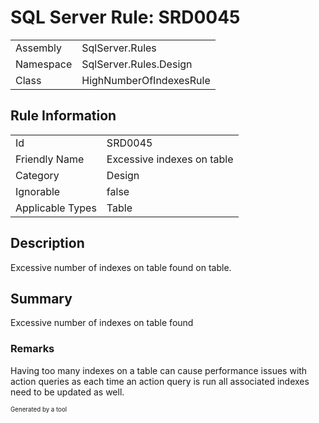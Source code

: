 ﻿# SQL Server Rule: SRD0045
  
|    |    |
|----|----|
| Assembly | SqlServer.Rules |
| Namespace | SqlServer.Rules.Design |
| Class | HighNumberOfIndexesRule |
  
## Rule Information
  
|    |    |
|----|----|
| Id | SRD0045 |
| Friendly Name | Excessive indexes on table |
| Category | Design |
| Ignorable | false |
| Applicable Types | Table  |
  
## Description
  
Excessive number of indexes on table found on table.
  
## Summary
  
Excessive number of indexes on table found
  
### Remarks
  
Having too many indexes on a table can cause performance issues with action queries as each
time an action query is run all associated indexes need to be updated as well.
  
<sub><sup>Generated by a tool</sup></sub>
